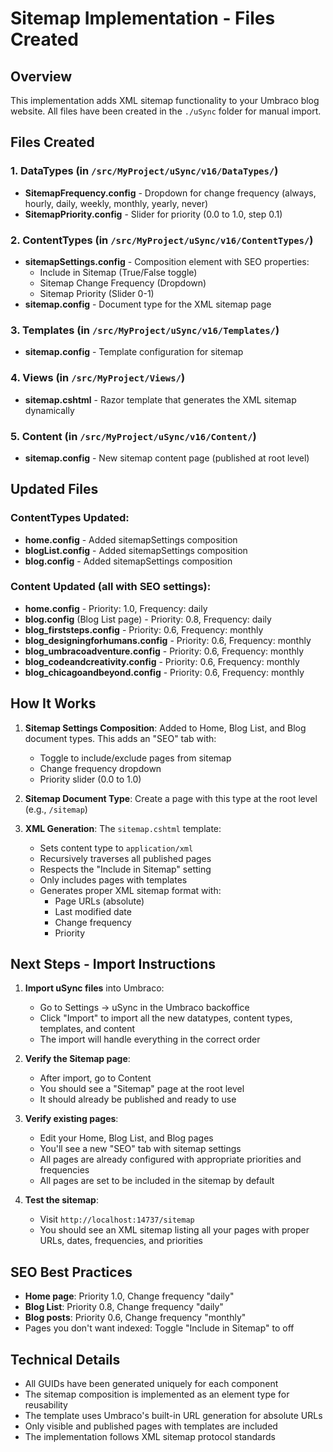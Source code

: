 # Sitemap Implementation - Files Created

## Overview
This implementation adds XML sitemap functionality to your Umbraco blog website. All files have been created in the `./uSync` folder for manual import.

## Files Created

### 1. DataTypes (in `/src/MyProject/uSync/v16/DataTypes/`)
- **SitemapFrequency.config** - Dropdown for change frequency (always, hourly, daily, weekly, monthly, yearly, never)
- **SitemapPriority.config** - Slider for priority (0.0 to 1.0, step 0.1)

### 2. ContentTypes (in `/src/MyProject/uSync/v16/ContentTypes/`)
- **sitemapSettings.config** - Composition element with SEO properties:
  - Include in Sitemap (True/False toggle)
  - Sitemap Change Frequency (Dropdown)
  - Sitemap Priority (Slider 0-1)
- **sitemap.config** - Document type for the XML sitemap page

### 3. Templates (in `/src/MyProject/uSync/v16/Templates/`)
- **sitemap.config** - Template configuration for sitemap

### 4. Views (in `/src/MyProject/Views/`)
- **sitemap.cshtml** - Razor template that generates the XML sitemap dynamically

### 5. Content (in `/src/MyProject/uSync/v16/Content/`)
- **sitemap.config** - New sitemap content page (published at root level)

## Updated Files

### ContentTypes Updated:
- **home.config** - Added sitemapSettings composition
- **blogList.config** - Added sitemapSettings composition
- **blog.config** - Added sitemapSettings composition

### Content Updated (all with SEO settings):
- **home.config** - Priority: 1.0, Frequency: daily
- **blog.config** (Blog List page) - Priority: 0.8, Frequency: daily
- **blog_firststeps.config** - Priority: 0.6, Frequency: monthly
- **blog_designingforhumans.config** - Priority: 0.6, Frequency: monthly
- **blog_umbracoadventure.config** - Priority: 0.6, Frequency: monthly
- **blog_codeandcreativity.config** - Priority: 0.6, Frequency: monthly
- **blog_chicagoandbeyond.config** - Priority: 0.6, Frequency: monthly

## How It Works

1. **Sitemap Settings Composition**: Added to Home, Blog List, and Blog document types. This adds an "SEO" tab with:
   - Toggle to include/exclude pages from sitemap
   - Change frequency dropdown
   - Priority slider (0.0 to 1.0)

2. **Sitemap Document Type**: Create a page with this type at the root level (e.g., `/sitemap`)

3. **XML Generation**: The `sitemap.cshtml` template:
   - Sets content type to `application/xml`
   - Recursively traverses all published pages
   - Respects the "Include in Sitemap" setting
   - Only includes pages with templates
   - Generates proper XML sitemap format with:
     - Page URLs (absolute)
     - Last modified date
     - Change frequency
     - Priority

## Next Steps - Import Instructions

1. **Import uSync files** into Umbraco:
   - Go to Settings → uSync in the Umbraco backoffice
   - Click "Import" to import all the new datatypes, content types, templates, and content
   - The import will handle everything in the correct order

2. **Verify the Sitemap page**:
   - After import, go to Content
   - You should see a "Sitemap" page at the root level
   - It should already be published and ready to use

3. **Verify existing pages**:
   - Edit your Home, Blog List, and Blog pages
   - You'll see a new "SEO" tab with sitemap settings
   - All pages are already configured with appropriate priorities and frequencies
   - All pages are set to be included in the sitemap by default

4. **Test the sitemap**:
   - Visit `http://localhost:14737/sitemap` 
   - You should see an XML sitemap listing all your pages with proper URLs, dates, frequencies, and priorities

## SEO Best Practices

- **Home page**: Priority 1.0, Change frequency "daily"
- **Blog List**: Priority 0.8, Change frequency "daily"
- **Blog posts**: Priority 0.6, Change frequency "monthly"
- Pages you don't want indexed: Toggle "Include in Sitemap" to off

## Technical Details

- All GUIDs have been generated uniquely for each component
- The sitemap composition is implemented as an element type for reusability
- The template uses Umbraco's built-in URL generation for absolute URLs
- Only visible and published pages with templates are included
- The implementation follows XML sitemap protocol standards
